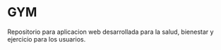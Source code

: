 # GYM
Repositorio para aplicacion web desarrollada para la salud, bienestar y ejercicio para los usuarios.
